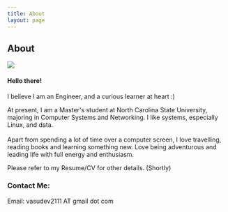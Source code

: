 ```yaml
---
title: About
layout: page
---
```


## About

<img src="https://vasudevb.com/assets/images/about.jpg">

#### Hello there!

I believe I am an Engineer, and a curious learner at heart :) 


At present, I am a Master's student at North Carolina State University, majoring in Computer Systems and Networking.
I like systems, especially Linux, and data.
<br/>
<br/>
Apart from spending a lot of time over a computer screen, I love travelling, reading books and learning something new. Love being adventurous and leading life with full energy and enthusiasm. 

Please refer to my Resume/CV for other details. (Shortly)

### Contact Me:

Email: vasudev2111 AT gmail dot com


